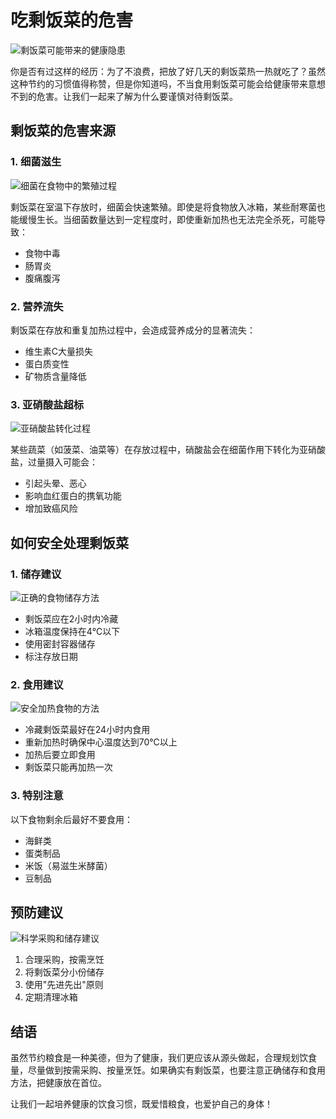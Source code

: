 # 吃剩饭菜的危害

![剩饭菜可能带来的健康隐患](images/leftover_food_risks.png)

你是否有过这样的经历：为了不浪费，把放了好几天的剩饭菜热一热就吃了？虽然这种节约的习惯值得称赞，但是你知道吗，不当食用剩饭菜可能会给健康带来意想不到的危害。让我们一起来了解为什么要谨慎对待剩饭菜。

## 剩饭菜的危害来源

### 1. 细菌滋生

![细菌在食物中的繁殖过程](images/bacteria_growth.png)

剩饭菜在室温下存放时，细菌会快速繁殖。即使是将食物放入冰箱，某些耐寒菌也能缓慢生长。当细菌数量达到一定程度时，即使重新加热也无法完全杀死，可能导致：
- 食物中毒
- 肠胃炎
- 腹痛腹泻

### 2. 营养流失

剩饭菜在存放和重复加热过程中，会造成营养成分的显著流失：
- 维生素C大量损失
- 蛋白质变性
- 矿物质含量降低

### 3. 亚硝酸盐超标

![亚硝酸盐转化过程](images/nitrite_formation.png)

某些蔬菜（如菠菜、油菜等）在存放过程中，硝酸盐会在细菌作用下转化为亚硝酸盐，过量摄入可能会：
- 引起头晕、恶心
- 影响血红蛋白的携氧功能
- 增加致癌风险

## 如何安全处理剩饭菜

### 1. 储存建议

![正确的食物储存方法](images/food_storage.png)

- 剩饭菜应在2小时内冷藏
- 冰箱温度保持在4℃以下
- 使用密封容器储存
- 标注存放日期

### 2. 食用建议

![安全加热食物的方法](images/reheating_food.png)

- 冷藏剩饭菜最好在24小时内食用
- 重新加热时确保中心温度达到70℃以上
- 加热后要立即食用
- 剩饭菜只能再加热一次

### 3. 特别注意
以下食物剩余后最好不要食用：
- 海鲜类
- 蛋类制品
- 米饭（易滋生米酵菌）
- 豆制品

## 预防建议

![科学采购和储存建议](images/prevention_tips.png)

1. 合理采购，按需烹饪
2. 将剩饭菜分小份储存
3. 使用"先进先出"原则
4. 定期清理冰箱

## 结语

虽然节约粮食是一种美德，但为了健康，我们更应该从源头做起，合理规划饮食量，尽量做到按需采购、按量烹饪。如果确实有剩饭菜，也要注意正确储存和食用方法，把健康放在首位。

让我们一起培养健康的饮食习惯，既爱惜粮食，也爱护自己的身体！ 
